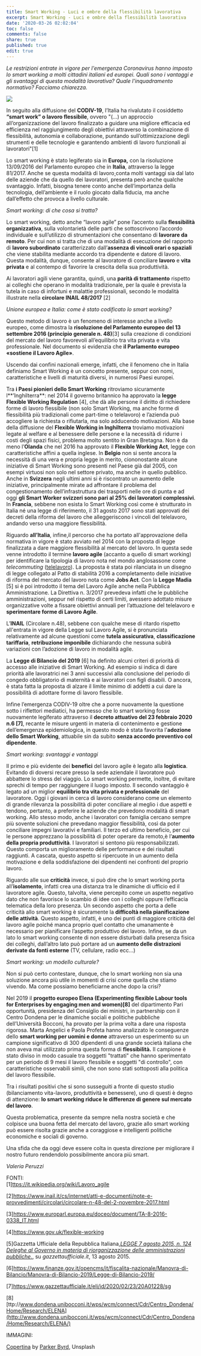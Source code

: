 ```yaml
---
title: Smart Working - Luci e ombre della flessibilità lavorativa
excerpt: Smart Working - Luci e ombre della flessibilità lavorativa
date: '2020-03-26 02:02:04'
toc: false
comments: false
share: true
published: true
edit: true
---
```

*Le restrizioni entrate in vigore per l'emergenza Coronavirus hanno imposto lo smart working a molti cittadini italiani ed europei. Quali sono i vantaggi e gli svantaggi di questa modalità lavorativa? Quale l'inquadramento normativo? Facciamo chiarezza.* 

![](/assets/images/parker-byrd-gxd8hcmi0iq-unsplash.jpg)

In seguito alla diffusione del **CODIV-19**, l’Italia ha rivalutato il cosiddetto **“smart work” o lavoro flessibile**, ovvero "(…) un approccio all’organizzazione del lavoro finalizzato a guidare una migliore efficacia ed efficienza nel raggiungimento degli obiettivi attraverso la combinazione di flessibilità, autonomia e collaborazione, puntando sull’ottimizzazione degli strumenti e delle tecnologie e garantendo ambienti di lavoro funzionali ai lavoratori"\[1]

Lo smart working è stato legiferato sia in **Europa,** con la risoluzione 13/09/2016 del Parlamento europeo che in **Italia**, attraverso la legge 81/2017. Anche se questa modalità di lavoro[ ](applewebdata://288E97B8-17B7-4ADA-8A70-FBB2DAA6FFBF#_msocom_2)conta molti vantaggi sia dal lato delle aziende che da quello dei lavoratori, presenta però anche qualche svantaggio. Infatti, bisogna tenere conto anche dell’importanza della tecnologia, dell’ambiente e il ruolo giocato dalla fiducia, ma anche dall’effetto che provoca a livello culturale.

*Smart working: di che cosa si tratta?*

Lo smart working, detto anche “lavoro agile” pone l’accento sulla **flessibilità organizzativa**, sulla volontarietà delle parti che sottoscrivono l’accordo individuale e sull’utilizzo di strumentazioni che consentano di **lavorare da remoto**. Per cui non si tratta che di una modalità di esecuzione del rapporto di **lavoro subordinato** caratterizzato dall’**assenza di vincoli orari o spaziali** che viene stabilita mediante accordo tra dipendente e datore di lavoro. Questa modalità, dunque, consente al lavoratore di conciliare **lavoro** e **vita privata** e al contempo di favorire la crescita della sua produttività.

Ai lavoratori agili viene garantita, quindi, una **parità di trattamento** rispetto ai colleghi che operano in modalità tradizionale, per la quale è prevista la tutela in caso di infortuni e malattie professionali, secondo le modalità illustrate nella **circolare INAIL 48/2017** \[2]

*Unione europea e Italia: come è stato codificato lo smart working?*

Questo metodo di lavoro è un fenomeno di interesse anche a livello europeo, come dimostra la **risoluzione del Parlamento europeo del 13 settembre 2016 (principio generale n. 48)**\[3] sulla creazione di condizioni del mercato del lavoro favorevoli all’equilibrio tra vita privata e vita professionale. Nel documento si evidenzia che **il Parlamento europeo «sostiene il Lavoro Agile»**.

Uscendo dai confini nazionali emerge, infatti, che il fenomeno che in Italia definiamo Smart Working è un concetto presente, seppur con nomi, caratteristiche e livelli di maturità diversi, in numerosi Paesi europei.

Tra **i Paesi pionieri dello Smart Working** ritroviamo sicuramente l**’Inghilterra**: nel 2014 il governo britannico ha approvato la **legge Flexible Working Regulation** \[4], che dà alle persone il diritto di richiedere forme di lavoro flessibile (non solo Smart Working, ma anche forme di flessibilità più tradizionali come part-time o telelavoro) e l’azienda può accogliere la richiesta o rifiutarla, ma solo adducendo motivazioni. Alla base della diffusione del **Flexible Working in Inghilterra** troviamo motivazioni legate al welfare e al benessere delle persone e la necessità di ridurre i costi degli spazi fisici, problema molto sentito in Gran Bretagna. Non è da meno l’**Olanda** che nel 2016 ha approvato il **Flexible Working Act**, legge con caratteristiche affini a quella inglese. In **Belgio**[](<>) non si sente ancora la necessità di una vera e propria legge in merito, ciononostante alcune iniziative di Smart Working sono presenti nel Paese già dal 2005, con esempi virtuosi non solo nel settore privato, ma anche in quello pubblico. Anche in **Svizzera** negli ultimi anni si è riscontrato un aumento delle iniziative, principalmente mirate ad affrontare il problema del congestionamento dell’infrastruttura dei trasporti nelle ore di punta e ad oggi **gli Smart Worker svizzeri sono pari al 25% dei lavoratori complessivi**. In **Francia**, sebbene non esista lo Smart Working così come è strutturato in Italia né una legge di riferimento, il 31 agosto 2017 sono stati approvati dei decreti della riforma del lavoro che alleggeriscono i vincoli del telelavoro, andando verso una maggiore flessibilità.

Riguardo **all’Italia**, infine,il percorso che ha portato all'approvazione della normativa in vigore è stato avviato nel 2014 con la proposta di legge finalizzata a dare maggiore flessibilità al mercato del lavoro. In questa sede venne introdotto il termine **lavoro agile** (accanto a quello di smart working) per identificare la tipologia di lavoro nota nel mondo anglosassone come *telecommuting* ([telelavoro](https://it.wikipedia.org/wiki/Telelavoro "Telelavoro")). La proposta è stata poi rilanciata in un disegno di legge collegato al Patto di stabilità 2016 a completamento delle iniziative di riforma del mercato del lavoro nota come **Jobs Act**. Con la **Legge Madia** \[5] si è poi introdotto il tema del Lavoro Agile anche nella Pubblica Amministrazione. La Direttiva n. 3/2017 prevedeva infatti che le pubbliche amministrazioni, seppur nel rispetto di certi limiti, avessero adottato misure organizzative volte a fissare obiettivi annuali per l’attuazione del telelavoro e **sperimentare forme di Lavoro Agile**.

L’**INAIL** (Circolare n.48), sebbene con qualche mese di ritardo rispetto all'entrata in vigore della Legge sul Lavoro Agile, si è pronunciata relativamente ad alcune questioni come **tutela assicurativa**, **classificazione tariffaria**, **retribuzione imponibile** dichiarando che nessuna subirà variazioni con l’adozione di lavoro in modalità agile.

La **Legge di Bilancio del 2019** \[6] ha definito alcuni criteri di priorità di accesso alle iniziative di Smart Working. Ad esempio si indica di dare priorità alle lavoratrici nei 3 anni successivi alla conclusione del periodo di congedo obbligatorio di maternità e ai lavoratori con figli disabili. O ancora, è stata fatta la proposta di alzare il limite minimo di addetti a cui dare la possibilità di adottare forme di lavoro flessibile.

Infine l’emergenza CODIV-19 oltre che a porre nuovamente la questione sotto i riflettori mediatici, ha permesso che lo smart working fosse nuovamente legiferato attraverso il **decreto attuativo del 23 febbraio 2020 n.6 \[7]**[](applewebdata://288E97B8-17B7-4ADA-8A70-FBB2DAA6FFBF#_ftn7), recante le misure urgenti in materia di contenimento e gestione dell’emergenza epidemiologica, in questo modo è stata favorita l'**adozione dello Smart Working**, attuabile sin da subito **senza accordo preventivo col dipendente**.

*Smart working: svantaggi e vantaggi*

Il primo e più evidente dei **benefici** del lavoro agile è legato alla **logistica**. Evitando di doversi recare presso la sede aziendale il lavoratore può abbattere lo stress del viaggio. Lo smart working permette, inoltre, di evitare sprechi di tempo per raggiungere il luogo imposto. Il secondo vantaggio è legato ad un miglior **equilibrio tra vita privata e professionale** del lavoratore. Oggi i giovani in cerca di lavoro considerano come un elemento di grande rilevanza la possibilità di poter conciliare al meglio i due aspetti e tendono, pertanto, a preferire le aziende che prevedono modalità di smart working. Allo stesso modo, anche i lavoratori con famiglia cercano sempre più sovente soluzioni che prevedano maggior flessibilità, così da poter conciliare impegni lavorativi e familiari. Il terzo ed ultimo beneficio, per cui le persone apprezzano la possibilità di poter operare da remoto,è l’**aumento della propria produttività**. I lavoratori si sentono più responsabilizzati. Questo comporta un miglioramento delle performance e dei risultati raggiunti. A cascata, questo aspetto si ripercuote in un aumento della motivazione e della soddisfazione dei dipendenti nei confronti del proprio lavoro.

Riguardo alle sue **criticità** invece, si può dire che lo smart working porta all’**isolamento**, infatti crea una distanza tra le dinamiche di ufficio ed il lavoratore agile. Questo, talvolta, viene percepito come un aspetto negativo dato che non favorisce lo scambio di idee con i colleghi oppure l’efficacia telematica della loro presenza. Un secondo aspetto che porta a delle criticità allo smart working è sicuramente la **difficoltà nella pianificazione delle attività**. Questo aspetto, infatti, è uno dei punti di maggiore criticità del lavoro agile poiché manca proprio quel contatto che umanamente è necessario per pianificare l’aspetto produttivo del lavoro. Infine, se da un lato lo smart working consente di non essere disturbati dalla presenza fisica dei colleghi, dall’altro lato può portare ad un **aumento delle distrazioni derivate da fonti esterne** (TV, cellulare, radio ecc…)

*Smart working: un modello culturale?*

Non si può certo contestare, dunque, che lo smart working non sia una soluzione ancora più utile in momenti di crisi come quella che stiamo vivendo. Ma come possiamo beneficiarne anche dopo la crisi?

Nel 2019 il **progetto europeo Elena (Experimenting flexible Labour tools for Enterprises by engaging men and women)\[8]** del dipartimento Pari opportunità, presidenza del Consiglio dei ministri, in partnership con il Centro Dondena per le dinamiche sociali e politiche pubbliche dell’Università Bocconi, ha provato per la prima volta a dare una risposta rigorosa. Marta Angelici e Paola Profeta hanno analizzato le conseguenze dello **smart working per uomini e donne** attraverso un esperimento su un campione significativo di 300 dipendenti di una grande società italiana che non aveva mai utilizzato prima questa forma di **flessibilità.** Il campione è stato diviso in modo casuale tra soggetti "trattati" che hanno sperimentato per un periodo di 9 mesi il lavoro flessibile e soggetti "di controllo", con caratteristiche osservabili simili, che non sono stati sottoposti alla politica del lavoro flessibile.

Tra i risultati positivi che si sono susseguiti a fronte di questo studio (bilanciamento vita-lavoro, produttività e benessere), uno di questi è degno di attenzione: **lo smart working riduce le differenze di genere sul mercato del lavoro**.

Questa problematica, presente da sempre nella nostra società e che colpisce una buona fetta del mercato del lavoro, grazie allo smart working può essere risolta grazie anche a coraggiose e intelligenti politiche economiche e sociali di governo.

Una sfida che da oggi deve essere colta in questa direzione per migliorare il nostro futuro rendendolo possibilmente ancora più smart.

*Valeria Peruzzi*

FONTI: \
\[1][ttps://it.wikipedia.org/wiki/Lavoro_agile](https://it.wikipedia.org/wiki/Lavoro_agile)

\[2]<https://www.inail.it/cs/internet/atti-e-documenti/note-e-provvedimenti/circolari/circolare-n-48-del-2-novembre-2017.html>

\[3]<https://www.europarl.europa.eu/doceo/document/TA-8-2016-0338_IT.html>

\[4]<https://www.gov.uk/flexible-working>

\[5]Gazzetta Ufficiale della Repubblica Italiana,*[LEGGE 7 agosto 2015, n. 124 Deleghe al Governo in materia di riorganizzazione delle amministrazioni pubbliche.](http://www.gazzettaufficiale.it/eli/id/2015/08/13/15G00138/sg)*, su *gazzettaufficiale.it*, 13 agosto 2015.

\[6]<https://www.finanze.gov.it/opencms/it/fiscalita-nazionale/Manovra-di-Bilancio/Manovra-di-Bilancio-2019/Legge-di-Bilancio-2019/>

\[7]<https://www.gazzettaufficiale.it/eli/id/2020/02/23/20A01228/sg>

\[8][ttp://www.dondena.unibocconi.it/wps/wcm/connect/Cdr/Centro_Dondena/Home/Research/ELENA](http://www.dondena.unibocconi.it/wps/wcm/connect/Cdr/Centro_Dondena/Home/Research/ELENA/)

IMMAGINI: 

[Copertina](https://unsplash.com/photos/gxD8hCmi0IQ) by [Parker Byrd](https://unsplash.com/@parkerabyrd), Unsplash